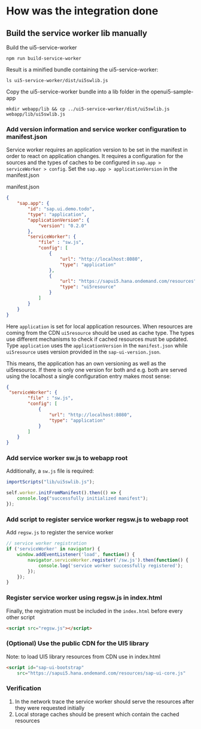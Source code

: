 # How was the integration done

## Build the service worker lib manually
Build the ui5-service-worker
```shell
npm run build-service-worker
```

Result is a minified bundle containing the ui5-service-worker:
```shell
ls ui5-service-worker/dist/ui5swlib.js
```

Copy the ui5-service-worker bundle into a lib folder in the openui5-sample-app
```shell
mkdir webapp/lib && cp ../ui5-service-worker/dist/ui5swlib.js webapp/lib/ui5swlib.js
```

### Add version information and service worker configuration to manifest.json
Service worker requires an application version to be set in the manifest in order to react on application changes.
It requires a configuration for the sources and the types of caches to be configured in `sap.app > serviceWorker > config`.
Set the `sap.app > applicationVersion` in the manifest.json

manifest.json
```json
{
    "sap.app": {
        "id": "sap.ui.demo.todo",
        "type": "application",
        "applicationVersion": {
            "version": "0.2.0"
        },
        "serviceWorker": {
            "file" : "sw.js",
            "config": [
                {
                    "url": "http://localhost:8080",
                    "type": "application"
                },
                {
                    "url": "https://sapui5.hana.ondemand.com/resources",
                    "type": "ui5resource"
                }
            ]
        }
    }
}
```

Here `application` is set for local application resources.
When resources are coming from the CDN `ui5resource` should be used as cache type.
The types use different mechanisms to check if cached resources must be updated.
Type `application` uses the `applicationVersion` in the `manifest.json`
while `ui5resource` uses version provided in the `sap-ui-version.json`.


This means, the application has an own versioning as well as the ui5resource.
If there is only one version for both and e.g. both are served using the localhost
a single configuration entry makes most sense:
```json
{
 "serviceWorker": {
        "file" : "sw.js",
        "config": [
            {
                "url": "http://localhost:8080",
                "type": "application"
            }
        ]
    }
}
```

### Add service worker sw.js to webapp root
Additionally, a `sw.js` file is required:
```js
importScripts("lib/ui5swlib.js");

self.worker.initFromManifest().then(() => {
	console.log("successfully initialized manifest");
});
```

### Add script to register service worker regsw.js to webapp root
Add `regsw.js` to register the service worker
```js
// service worker registration
if ('serviceWorker' in navigator) {
	window.addEventListener('load', function() {
		navigator.serviceWorker.register('/sw.js').then(function() {
			console.log('service worker successfully registered');
		});
	});
}
```

### Register service worker using regsw.js in index.html
Finally, the registration must be included in the `index.html` before every other script

```html
<script src="regsw.js"></script>
```

### (Optional) Use the public CDN for the UI5 library
Note:
to load UI5 library resources from CDN use in index.html
```html
<script id="sap-ui-bootstrap"
    src="https://sapui5.hana.ondemand.com/resources/sap-ui-core.js"
```

### Verification
1. In the network trace the service worker should serve the resources after they were requested initially
1. Local storage caches should be present which contain the cached resources